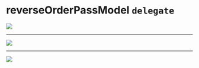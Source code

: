 # reverseOrderPassModel `delegate`


![](file:///Users/apple/Desktop/Library/LibrarypPictures/Snip20160602_1.png)

---

![](file:///Users/apple/Desktop/Library/LibrarypPictures/Snip20160602_3.png)

---

![](file:///Users/apple/Desktop/Library/LibrarypPictures/Snip20160602_4.png)
